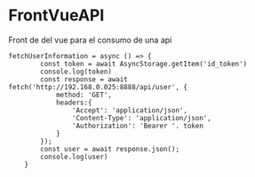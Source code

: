 # FrontVueAPI
Front de del vue para el consumo de una api



    fetchUserInformation = async () => {
            const token = await AsyncStorage.getItem('id_token')
            console.log(token)
            const response = await fetch('http://192.168.0.025:8888/api/user', {
                method: 'GET',
                headers:{
                    'Accept': 'application/json',
                    'Content-Type': 'application/json',
                    'Authorization': 'Bearer '. token
                }
            });
            const user = await response.json();
            console.log(user)
        }

